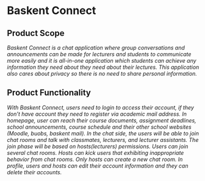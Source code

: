 # Baskent Connect

## Product Scope

*Baskent Connect is a chat application where group conversations and announcements can be made for lecturers and students to communicate more easily and it is all-in-one application which students can achieve any information they need about they need about their lectures. This application also cares about privacy so there is no need to share personal information.*

## Product Functionality

*With Baskent Connect, users need to login to access their account, if they don’t have account they need to register via academic mail address. In homepage, user can reach their course documents, assignment deadlines, school announcements, course schedule and their other school websites (Moodle, buobs, baskent mail). In the chat side, the users will be able to join chat rooms and talk with classmates, lecturers, and lecturer assistants. The join phase will be based on hosts(lecturers) permissions. Users can join several chat rooms. Hosts can kick users that exhibiting inappropriate behavior from chat rooms. Only hosts can create a new chat room. In profile, users and hosts can edit their account information and they can delete their accounts.*

